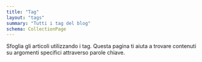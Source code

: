 ```yaml
---
title: "Tag"
layout: "tags"
summary: "Tutti i tag del blog"
schema: CollectionPage
---
```


Sfoglia gli articoli utilizzando i tag. Questa pagina ti aiuta a trovare contenuti su argomenti specifici attraverso parole chiave.